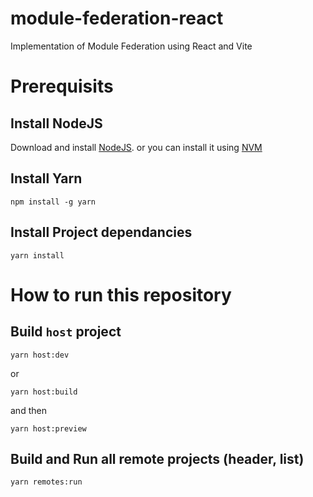 # module-federation-react
Implementation of Module Federation using React and Vite

# Prerequisits
## Install NodeJS
Download and install [NodeJS](https://nodejs.org/en/download). or you can install it using [NVM](https://github.com/coreybutler/nvm-windows/releases)

## Install Yarn
```
npm install -g yarn
```

## Install Project dependancies
```
yarn install
```

# How to run this repository
## Build `host` project 
```
yarn host:dev
```
or
```
yarn host:build
```
and then
```
yarn host:preview
```


## Build and Run all remote projects (header, list)
```
yarn remotes:run
```
